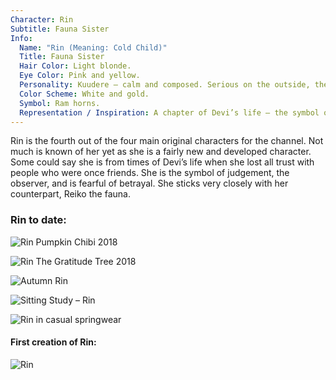```yaml
---
Character: Rin
Subtitle: Fauna Sister
Info:
  Name: "Rin (Meaning: Cold Child)"
  Title: Fauna Sister
  Hair Color: Light blonde.
  Eye Color: Pink and yellow.
  Personality: Kuudere – calm and composed. Serious on the outside, they are the observer, reluctant to trust.
  Color Scheme: White and gold.
  Symbol: Ram horns.
  Representation / Inspiration: A chapter of Devi’s life – the symbol of judgement.
---
```


Rin is the fourth out of the four main original characters for the channel.
Not much is known of her yet as she is a fairly new and developed character.
Some could say she is from times of Devi’s life when she lost all trust with
people who were once friends. She is the symbol of judgement, the observer,
and is fearful of betrayal. She sticks very closely with her counterpart,
Reiko the fauna.

### Rin to date:

![Rin Pumpkin Chibi 2018](img/RinPumpkinChibi2018.png)

![Rin The Gratitude Tree 2018](img/Rin_The_Gratitude_Tree_2018.png)

![Autumn Rin](img/rin_autumn.png)

![Sitting Study ­– Rin](img/rin_sitting.png)

![Rin in casual springwear](img/rin_casualwear.png)

#### First creation of Rin:
![Rin](img/rin.png)
